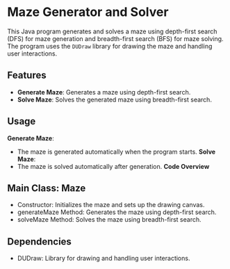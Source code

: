 # Maze Generator and Solver

This Java program generates and solves a maze using depth-first search (DFS) for maze generation and breadth-first search (BFS) for maze solving. The program uses the `DUDraw` library for drawing the maze and handling user interactions.

## Features

- **Generate Maze**: Generates a maze using depth-first search.
- **Solve Maze**: Solves the generated maze using breadth-first search.

## Usage

**Generate Maze**:
- The maze is generated automatically when the program starts.
**Solve Maze**:
- The maze is solved automatically after generation.
**Code Overview**
## Main Class: Maze
- Constructor: Initializes the maze and sets up the drawing canvas.
- generateMaze Method: Generates the maze using depth-first search.
- solveMaze Method: Solves the maze using breadth-first search.
## Dependencies
- DUDraw: Library for drawing and handling user interactions.
